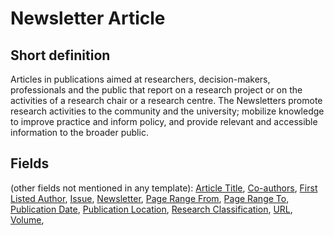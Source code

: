 # Newsletter Article
## Short definition
Articles in publications aimed at researchers, decision-makers, professionals and the public that report on a research project or on the activities of a research chair or a research centre. The Newsletters promote research activities to the community and the university; mobilize knowledge to improve practice and inform policy, and provide relevant and accessible information to the broader public.
## Fields
(other fields not mentioned in any template):
[Article Title](../Object-Fields/Newsletter%20Article/Article%20Title.md),
[Co-authors](../Object-Fields/Newsletter%20Article/Co-authors.md),
[First Listed Author](../Object-Fields/Newsletter%20Article/First%20Listed%20Author.md),
[Issue](../Object-Fields/Newsletter%20Article/Issue.md),
[Newsletter](../Object-Fields/Newsletter%20Article/Newsletter.md),
[Page Range From](../Object-Fields/Newsletter%20Article/Page%20Range%20From.md),
[Page Range To](../Object-Fields/Newsletter%20Article/Page%20Range%20To.md),
[Publication Date](../Object-Fields/Newsletter%20Article/Publication%20Date.md),
[Publication Location](../Object-Fields/Newsletter%20Article/Publication%20Location.md),
[Research Classification](../Object-Fields/Newsletter%20Article/Research%20Classification.md),
[URL](../Object-Fields/Newsletter%20Article/URL.md),
[Volume](../Object-Fields/Newsletter%20Article/Volume.md),
